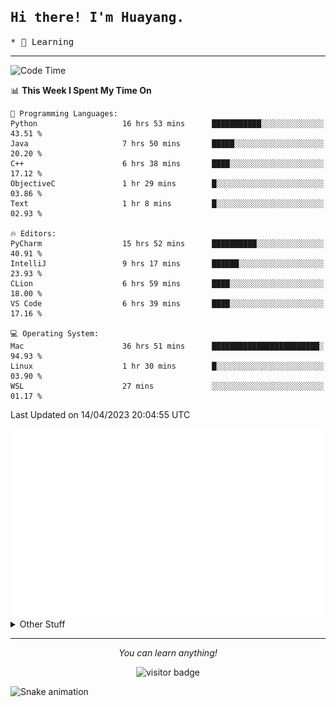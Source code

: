 <h2>
    <samp>Hi there! I'm Huayang.</samp>
</h2>
<p>
    <samp>
        * 🧐 Learning
    </samp>
</p>

<hr>

<!--START_SECTION:waka-->
![Code Time](http://img.shields.io/badge/Code%20Time-697%20hrs%2039%20mins-blue)

📊 **This Week I Spent My Time On** 

```text
💬 Programming Languages: 
Python                   16 hrs 53 mins      ███████████░░░░░░░░░░░░░░   43.51 % 
Java                     7 hrs 50 mins       █████░░░░░░░░░░░░░░░░░░░░   20.20 % 
C++                      6 hrs 38 mins       ████░░░░░░░░░░░░░░░░░░░░░   17.12 % 
ObjectiveC               1 hr 29 mins        █░░░░░░░░░░░░░░░░░░░░░░░░   03.86 % 
Text                     1 hr 8 mins         █░░░░░░░░░░░░░░░░░░░░░░░░   02.93 % 

🔥 Editors: 
PyCharm                  15 hrs 52 mins      ██████████░░░░░░░░░░░░░░░   40.91 % 
IntelliJ                 9 hrs 17 mins       ██████░░░░░░░░░░░░░░░░░░░   23.93 % 
CLion                    6 hrs 59 mins       ████░░░░░░░░░░░░░░░░░░░░░   18.00 % 
VS Code                  6 hrs 39 mins       ████░░░░░░░░░░░░░░░░░░░░░   17.16 % 

💻 Operating System: 
Mac                      36 hrs 51 mins      ████████████████████████░   94.93 % 
Linux                    1 hr 30 mins        █░░░░░░░░░░░░░░░░░░░░░░░░   03.90 % 
WSL                      27 mins             ░░░░░░░░░░░░░░░░░░░░░░░░░   01.17 % 
```


 Last Updated on 14/04/2023 20:04:55 UTC
<!--END_SECTION:waka-->

<picture>
    <img src="/github-metrics.svg" alt="github metrics" style='visibility:visible'>
</picture>

<details>
  <summary>Other Stuff</summary>
  <br />
<!--   
  <p align="left">
    <img height="180em" src="https://github-readme-streak-stats.herokuapp.com/?user=GuillaumeFalourd" />
    
  </p> -->

  * 🏆 Some GitHub statistical reports:
  
  <img width="100%" src="https://github-profile-trophy.vercel.app/?username=xmchxup&column=7">
  <p align="left">  
    <img height="180em" src="https://github-readme-stats.vercel.app/api?username=xmchxup&hide_border=true&show_icons=true&include_all_commits=true&bg_color=0,EC6C6C,FFD479,FFFC79,73FA79&theme=graywhite&locale=en" />
    <img height="180em" src="https://github-readme-stats.vercel.app/api/top-langs/?username=xmchxup&hide=css,scss,html&langs_count=8&hide_border=true&layout=compact&bg_color=0,73FA79,73FDFF,D783FF&theme=graywhite&locale=en" />
  </p>
  
  <img width="100%" src="https://github-profile-summary-cards.vercel.app/api/cards/profile-details?username=xmchxup&theme=github" />
 
</a>
</details>
<hr>
<p align="center">
    <i>You can learn anything!</i>
    <p align="center">
        <img src="https://visitor-badge.laobi.icu/badge?page_id=xmchxup" alt="visitor badge"/>       
    </p>
</p>

![Snake animation](https://github.com/XmchxUp/XmchxUp/blob/output/github-contribution-grid-snake.gif)


